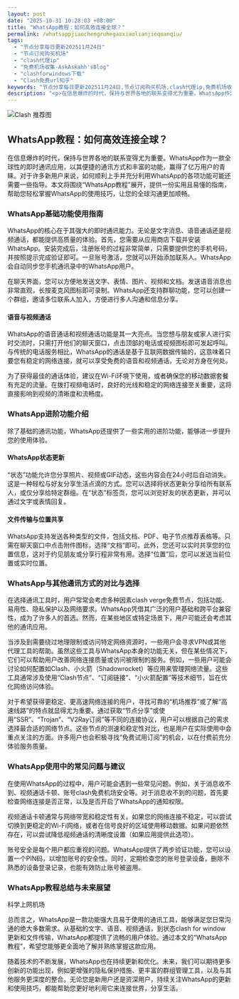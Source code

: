```yaml
---
layout: post
date: "2025-10-31 10:28:03 +08:00"
title: "WhatsApp教程：如何高效连接全球？"
permalink: /whatsappjiaochengruhegaoxiaolianjiequanqiu/
tags:
  - "节点分享每日更新202511月24日"
  - "节点订阅购买机场"
  - "clash代理ip"
  - "免费机场收集-AskAskahh'sBlog"
  - "clashforwindows下载"
  - "Clash免费url知乎"
keywords: "节点分享每日更新202511月24日,节点订阅购买机场,clash代理ip,免费机场收集-AskAskahh'sBlog,clashforwindows下载,Clash免费url知乎"
description: "<p>在信息爆炸的时代，保持与世界各地的联系变得尤为重要。WhatsApp作为一款全球性的即时通讯应用，以其便捷的通讯方式和丰富的功能，赢得了亿万用户的青睐。对于许多新用户来说，如何顺利上手并充分利用WhatsApp的各项功能可能还需要一些指导。本文将围绕“WhatsApp教程”展开，提供一份实用且易懂的指南，帮助您轻松掌握WhatsApp的使用技巧，让您的全球沟通更加顺畅。</p>"
---
```


![Clash 推荐图](https://clashjd.github.io/assets/img/机场节点推荐.png)

## WhatsApp教程：如何高效连接全球？

<p>在信息爆炸的时代，保持与世界各地的联系变得尤为重要。WhatsApp作为一款全球性的即时通讯应用，以其便捷的通讯方式和丰富的功能，赢得了亿万用户的青睐。对于许多新用户来说，如何顺利上手并充分利用WhatsApp的各项功能可能还需要一些指导。本文将围绕“WhatsApp教程”展开，提供一份实用且易懂的指南，帮助您轻松掌握WhatsApp的使用技巧，让您的全球沟通更加顺畅。</p>
<h3>WhatsApp基础功能使用指南</h3>
<p>WhatsApp的核心在于其强大的即时通讯能力。无论是文字消息、语音通话还是视频通话，都能提供高质量的体验。首先，您需要从应用商店下载并安装WhatsApp。安装完成后，注册账号的过程非常简单，只需要提供您的手机号码，并按照提示完成验证即可。一旦账号激活，您就可以开始添加联系人。WhatsApp会自动同步您手机通讯录中的WhatsApp用户。</p>
<p>在聊天界面，您可以方便地发送文字、表情、图片、视频和文档。发送语音消息也非常直观，长按麦克风图标即可录制。WhatsApp还支持群聊功能，您可以创建一个群组，邀请多位联系人加入，方便进行多人沟通和信息分享。</p>
<h4>语音与视频通话</h4>
<p>WhatsApp的语音通话和视频通话功能是其一大亮点。当您想与朋友或家人进行实时交流时，只需打开他们的聊天窗口，点击顶部的电话或视频图标即可发起呼叫。与传统的电话服务相比，WhatsApp的通话是基于互联网数据传输的，这意味着只要您有稳定的网络连接，就可以享受免费的语音和视频通话，无论对方身在何处。</p>
<p>为了获得最佳的通话体验，建议在Wi-Fi环境下使用，或者确保您的移动数据套餐有充足的流量。在拨打视频电话时，良好的光线和稳定的网络连接至关重要，这将直接影响到视频的清晰度和流畅度。</p>
<h3>WhatsApp进阶功能介绍</h3>
<p>除了基础的通讯功能，WhatsApp还提供了一些实用的进阶功能，能够进一步提升您的使用体验。</p>
<h4>WhatsApp状态更新</h4>
<p>“状态”功能允许您分享照片、视频或GIF动态，这些内容会在24小时后自动消失。这是一种轻松与好友分享生活点滴的方式。您可以选择将状态更新分享给所有联系人，或仅分享给特定群组。在“状态”标签页，您可以浏览好友的状态更新，并可以通过文字或表情回复。</p>
<h4>文件传输与位置共享</h4>
<p>WhatsApp支持发送各种类型的文件，包括文档、PDF、电子节点推荐表格等。只需在聊天窗口中点击附件图标，选择“文档”即可。此外，您还可以实时共享您的位置信息，这对于约见朋友或分享行程非常有用。选择“位置”后，您可以发送当前位置或实时位置。</p>
<h3>WhatsApp与其他通讯方式的对比与选择</h3>
<p>在选择通讯工具时，用户常常会考虑多种因素clash verge免费节点，包括功能、易用性、隐私保护以及网络要求。WhatsApp凭借其广泛的用户基础和跨平台兼容性，成为了许多人的首选。然而，在某些地区或特定场景下，用户可能还会考虑其他的通讯应用。</p>
<p>当涉及到需要绕过地理限制或访问特定网络资源时，一些用户会寻求VPN或其他代理工具的帮助。虽然这些工具与WhatsApp本身的功能无关，但在某些情况下，它们可以帮助用户改善网络连接质量或访问被限制的服务。例如，一些用户可能会讨论如何配置如Clash、小火箭（Shadowrocket）等应用来管理网络流量。这些工具通常涉及使用“Clash节点”、“订阅链接”、“小火箭配置”等技术细节，旨在优化网络访问体验。</p>
<p>对于希望获得更稳定、更高速网络连接的用户，寻找可靠的“机场推荐”或了解“高速线路”的特点就显得尤为重要。通过获取“节点分享”或使用“SSR”、“Trojan”、“V2Ray订阅”等不同的连接协议，用户可以根据自己的需求选择最合适的网络节点。这些节点的测速和稳定性对比，也是用户在实际使用中会重点关注的方面。许多用户也会积极寻找“免费试用订阅”的机会，以在付费前充分体验服务质量。</p>
<h3>WhatsApp使用中的常见问题与建议</h3>
<p>在使用WhatsApp的过程中，用户可能会遇到一些常见问题。例如，关于消息收不到、视频通话卡顿、账号clash免费机场安全等。对于消息收不到的问题，首先要检查网络连接是否正常，以及是否开启了WhatsApp的通知权限。</p>
<p>视频通话卡顿通常与网络带宽和稳定性有关。如果您的网络连接不稳定，可以尝试切换到更稳定的Wi-Fi网络，或者在信号良好的区域使用移动数据。如果问题依然存在，可以尝试降低视频通话的清晰度设置（如果应用提供此选项）。</p>
<p>账号安全是每个用户都应重视的问题。WhatsApp提供了两步验证功能，您可以设置一个PIN码，以增加账号的安全性。同时，定期检查您的账号登录设备，删除不熟悉的设备登录记录，也能有效防止账号被盗用。</p>
<h3>WhatsApp教程总结与未来展望</h3>
科学上网机场<p>总而言之，WhatsApp是一款功能强大且易于使用的通讯工具，能够满足您日常沟通的绝大多数需求。从基础的文字、语音、视频通话，到状态clash for window更新和文件传输，WhatsApp都提供了流畅的用户体验。通过本文的“WhatsApp教程”，希望您能够更全面地了解并熟练掌握这款应用。</p>
<p>随着技术的不断发展，WhatsApp也在持续更新和优化。未来，我们可以期待更多创新的功能出现，例如更增强的隐私保护措施、更丰富的群组管理工具，以及与其他服务更深度的整合。无论您是新用户还是资深用户，持续关注WhatsApp的更新和使用技巧，都能帮助您更好地利用它来连接世界，分享生活。</p>